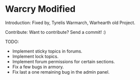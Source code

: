 # Warcry Modified
Introduction:
Fixed by, Tyrelis Warmarch, Warhearth old Project.

Contribute:
Want to contribute? Send a commit! :)

TODO:
- Implement sticky topics in forums.
- Implement lock topics.
- Implement forum permissions for certain sections.
- Fix a few bugs in armory.
- Fix last a one remaining bug in the admin panel.
